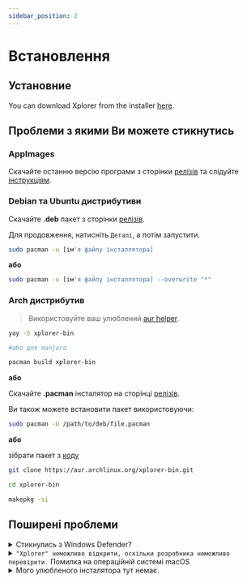 ```yaml
---
sidebar_position: 2
---
```


# Встановлення

## Установние

You can download Xplorer from the installer [here](https://github.com/kimlimjustin/xplorer/releases).

## Проблеми з якими Ви можете стикнутись

### AppImages

Скачайте останню версію програми з сторінки [релізів](https://github.com/kimlimjustin/xplorer/releases) та слідуйте [інструкціям](https://docs.appimage.org/introduction/quickstart.html#how-to-run-an-appimage).

### Debian та Ubuntu дистрибутиви

Скачайте **.deb** пакет з сторінки [релізів](https://github.com/kimlimjustin/xplorer/releases).

Для продовження, натисніть `Деталі`, а потім запустити.

```bash
sudo pacman -u [ім'я файлу інсталлятора]
```

**або**

```bash
sudo pacman -u [ім'я файлу інсталлятора] --overwrite "*"
```

### Arch дистрибутив

> Використовуйте ваш улюблений [aur helper](https://wiki.archlinux.org/title/AUR_helpers).

```bash
yay -S xplorer-bin

#або для manjaro

pacman build xplorer-bin
```

**або**

Скачайте **.pacman** інсталятор на сторінці [релізів](https://github.com/kimlimjustin/xplorer/releases).

Ви також можете встановити пакет використовуючи:

```bash
sudo pacman -U /path/to/deb/file.pacman
```

**або**

зібрати пакет з [коду](https://aur.archlinux.org/xplorer-bin.git)

```bash
git clone https://aur.archlinux.org/xplorer-bin.git

cd xplorer-bin

makepkg -si
```

## Поширені проблеми

<details>
<summary>
Стикнулись з Windows Defender?
</summary>

This is actually not an error, it's a design choice by Microsoft to protect those of us who are not tech-savvy (i.e. potentially your friends) from a virus. You don't need to worry about the safety of Xplorer in this case since it's [open source](https://github.com/kimlimjustin/xplorer) and you can inspect the code or even build your own version!

Щоб вирішити цю проблему, просто натисніть кнопку `Додаткова інформація`, а потім просто натисніть "Виконати все одно".

1. ![Шаг 1](/img/docs/windows-defender-1.webp)
2. ![Шаг 2](/img/docs/windows-defender-2.webp)

:::note Посилання

Взято з [Stack Overflow](https://stackoverflow.com/questions/65488839/how-can-i-avoid-windows-protected-your-pc-problem-when-my-friends-try-to-use-m).

:::

</details> <details>
<summary>
<code>"Xplorer" неможливо відкрити, оскільки розробника неможливо перевірити.</code> Помилка на операційній системі macOS
</summary>

Будь ласка, спробуйте [офіційну документацію](https://support.apple.com/guide/mac-help/open-a-mac-app-from-an-unidentified-developer-mh40616/mac) від Apple.

</details> <details>
<summary>
Мого улюбленого інсталятора тут немає.
</summary>

Будь ласка, створіть тікет про відсутність вашого улюбленого інсталятора [тут](https://github.com/kimlimjustin/xplorer/new).

</details>
